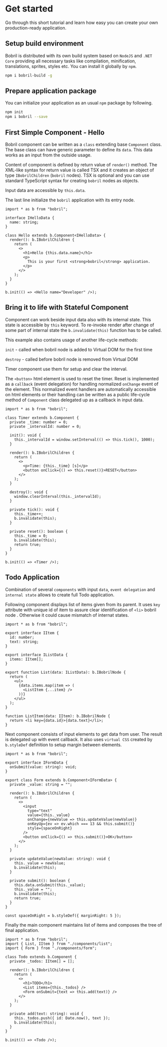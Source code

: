 # Get started

Go through this short tutorial and learn how easy you can create your own production-ready application.

## Setup build environment

Bobril is distributed with its own build system based on `NodeJS` and `.NET Core` providing all necessary tasks like compilation, minification, translations, sprites, styles etc. You can install it globally by `npm`.

```bash
npm i bobril-build -g
```

## Prepare application package

You can initialize your application as an usual `npm` package by following.

```bash
npm init
npm i bobril --save
```

## First Simple Component - Hello

Bobril component can be written as a `class` extending base `Component` class. The base class can have generic parameter to define its `data`. This data works as an input from the outside usage.

Content of component is defined by return value of `render()` method. The XML-like syntax for return value is called TSX and it creates an object of type `IBobrilChildren` (`bobril` nodes). TSX is optional and you can use standard TypeScript syntax for creating `bobril` nodes as objects.

Input data are accessible by `this.data`.

The last line initialize the `bobril` application with its entry node.

<!-- # from-file: ./examples/hello/index.tsx -->

```tsx
import * as b from "bobril";

interface IHelloData {
  name: string;
}

class Hello extends b.Component<IHelloData> {
  render(): b.IBobrilChildren {
    return (
      <>
        <h1>Hello {this.data.name}</h1>
        <p>
          This is your first <strong>bobril</strong> application.
        </p>
      </>
    );
  }
}

b.init(() => <Hello name="Developer" />);
```

## Bring it to life with Stateful Component

Component can work beside input data also with its internal state. This state is accessible by `this` keyword. To re-invoke render after change of some part of internal state the `b.invalidate(this)` function has to be called.

This example also contains usage of another life-cycle methods:

`init` - called when bobril node is added to Virtual DOM for the first time

`destroy` - called before bobril node is removed from Virtual DOM

Timer component use them for setup and clear the interval.

The `<button>` html element is used to reset the timer. Reset is implemented as a `callback` (event delegation) for handling normalized `onChange` event of the element. This normalized event handlers are automatically accessible on html elements or their handling can be written as a public life-cycle method of `Component` class delegated up as a callback in input data.

<!-- # from-file: ./examples/timer/index.tsx -->

```tsx
import * as b from "bobril";

class Timer extends b.Component {
  private _time: number = 0;
  private _intervalId: number = 0;

  init(): void {
    this._intervalId = window.setInterval(() => this.tick(), 1000);
  }

  render(): b.IBobrilChildren {
    return (
      <>
        <p>Time: {this._time} [s]</p>
        <button onClick={() => this.reset()}>RESET</button>
      </>
    );
  }

  destroy(): void {
    window.clearInterval(this._intervalId);
  }

  private tick(): void {
    this._time++;
    b.invalidate(this);
  }

  private reset(): boolean {
    this._time = 0;
    b.invalidate(this);
    return true;
  }
}

b.init(() => <Timer />);
```

## Todo Application

Combination of several `components` with input `data`, `event delegation` and `internal state` allows to create full Todo application.

Following component displays list of items given from its parent. It uses `key` attribute with unique id of item to assure clear identification of `<li>` bobril node . Otherwise it could cause mismatch of internat states.

<!-- # from-file: ./examples/todo/components/list.tsx -->

```tsx
import * as b from "bobril";

export interface IItem {
  id: number;
  text: string;
}

export interface IListData {
  items: IItem[];
}

export function List(data: IListData): b.IBobrilNode {
  return (
    <ul>
      {data.items.map(item => (
        <ListItem {...item} />
      ))}
    </ul>
  );
}

function ListItem(data: IItem): b.IBobrilNode {
  return <li key={data.id}>{data.text}</li>;
}
```

Next component consists of input elements to get data from user. The result is delegated up with event callback. It also uses `virtual CSS` created by `b.styleDef` definition to setup margin between elements.

<!-- # from-file: ./examples/todo/components/form.tsx -->

```tsx
import * as b from "bobril";

export interface IFormData {
  onSubmit(value: string): void;
}

export class Form extends b.Component<IFormData> {
  private _value: string = "";

  render(): b.IBobrilChildren {
    return (
      <>
        <input
          type="text"
          value={this._value}
          onChange={newValue => this.updateValue(newValue)}
          onKeyUp={ev => ev.which === 13 && this.submit()}
          style={spaceOnRight}
        />
        <button onClick={() => this.submit()}>OK</button>
      </>
    );
  }

  private updateValue(newValue: string): void {
    this._value = newValue;
    b.invalidate(this);
  }

  private submit(): boolean {
    this.data.onSubmit(this._value);
    this._value = "";
    b.invalidate(this);
    return true;
  }
}

const spaceOnRight = b.styleDef({ marginRight: 5 });
```

Finally the main component maintains list of items and composes the tree of final application.

 <!-- # from-file: ./examples/todo/index.tsx -->

```tsx
import * as b from "bobril";
import { List, IItem } from "./components/list";
import { Form } from "./components/form";

class Todo extends b.Component {
  private _todos: IItem[] = [];

  render(): b.IBobrilChildren {
    return (
      <>
        <h1>TODO</h1>
        <List items={this._todos} />
        <Form onSubmit={text => this.add(text)} />
      </>
    );
  }

  private add(text: string): void {
    this._todos.push({ id: Date.now(), text });
    b.invalidate(this);
  }
}

b.init(() => <Todo />);
```
